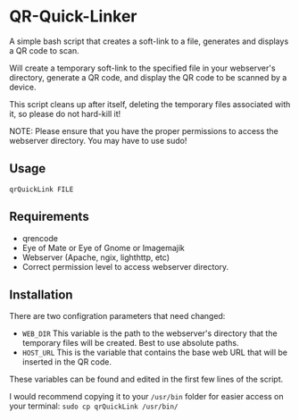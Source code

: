 # QR-Quick-Linker
A simple bash script that creates a soft-link to a file, generates and displays a QR code to scan.  

Will create a temporary soft-link to the specified file in your webserver's directory, generate a QR code, and display the QR code
to be scanned by a device.  

This script cleans up after itself, deleting the temporary files associated with it, so please do not hard-kill it!

NOTE: Please ensure that you have the proper permissions to access the webserver directory. You may have to use sudo!

## Usage
````qrQuickLink FILE````

## Requirements
- qrencode
- Eye of Mate or Eye of Gnome or Imagemajik
- Webserver (Apache, ngix, lighthttp, etc)
- Correct permission level to access webserver directory.

## Installation
There are two configration parameters that need changed:  
- ````WEB_DIR```` This variable is the path to the webserver's directory that the temporary files will be created. Best to use absolute paths.
- ````HOST_URL```` This is the variable that contains the base web URL that will be inserted in the QR code.  

These variables can be found and edited in the first few lines of the script.

I would recommend copying it to your ````/usr/bin```` folder for easier access on your terminal: ````sudo cp qrQuickLink /usr/bin/````
